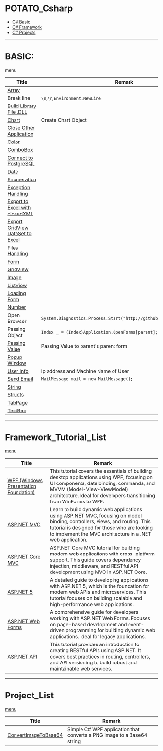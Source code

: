 # POTATO_Csharp

* [C# Basic](#basic)
* [C# Framework](#framework_tutorial_list)
* [C# Projects](#project_list)
---

# BASIC:
[menu](#potato_csharp)

| Title    | Remark  |
| --------------| -----|
| [Array](https://github.com/potatoscript/csharp/wiki/Array)|  |
| Break line|`\n`,`\r`,`Environment.NewLine`  |
| [Build Library File .DLL](https://github.com/potatoscript/csharp/wiki/Build-DLL)|  |
| [Chart](https://github.com/potatoscript/csharp/wiki/Chart)| Create Chart Object  |
| [Close Other Application](https://github.com/potatoscript/csharp/wiki/Close-Application)|   |
| [Color](https://github.com/potatoscript/csharp/wiki/Color)|  |
| [ComboBox](https://github.com/potatoscript/csharp/wiki/ComboBox)|   |
| [Connect to PostgreSQL](https://github.com/potatoscript/csharp/wiki/Connect-to-PostgreSQL)|  |
| [Date](https://github.com/potatoscript/csharp/wiki/Date)|  |
| [Enumeration](https://github.com/potatoscript/csharp/wiki/Enumeration)|  |
| [Exception Handling](https://github.com/potatoscript/csharp/wiki/Exception-Handling)|  |
| [Export to Excel with closedXML](https://github.com/potatoscript/csharp/wiki/Export-To-Excel-closedXML)|  |
| [Export GridView DataSet to Excel](https://github.com/potatoscript/csharp/wiki/Export-GridView-DataSet-To-Excel)|  |
| [Files Handling](https://github.com/potatoscript/csharp/wiki/File-Handling)|  |
| [Form](https://github.com/potatoscript/csharp/wiki/Form)|  |
| [GridView](https://github.com/potatoscript/csharp/wiki/GridView)|  |
| [Image](https://github.com/potatoscript/csharp/wiki/Image)|   |
| [ListView](https://github.com/potatoscript/csharp/wiki/ListView)|   |
| [Loading Form](https://github.com/potatoscript/csharp/wiki/Loading-Form)|   |
| [Number](https://github.com/potatoscript/csharp/wiki/Number)|   |
| Open Browser|`System.Diagnostics.Process.Start("http://github.com/potatoscript");`|
| Passing Object | `Index _ = (Index)Application.OpenForms[parent];`|
| [Passing Value](https://github.com/potatoscript/csharp/wiki/Passing-Value) | Passing Value to parent's parent form|
| [Popup Window](https://github.com/potatoscript/csharp/wiki/Popup-Window)|   |
| [User Info](https://github.com/potatoscript/csharp/wiki/User-Info)| Ip address and Machine Name of User  |
| [Send Email](https://github.com/potatoscript/csharp/wiki/Send-Email)|`MailMessage mail = new MailMessage();`   |
| [String](https://github.com/potatoscript/csharp/wiki/String)|   |
| [Structs](https://github.com/potatoscript/csharp/wiki/Structs)|   |
| [TabPage](https://github.com/potatoscript/csharp/wiki/TabPage)|   |
| [TextBox](https://github.com/potatoscript/csharp/wiki/TextBox)|   |


---

# Framework_Tutorial_List
[menu](#potato_csharp)

| Title | Remark|
| ------------------- | --------------------------- |
| [WPF (Windows Presentation Foundation)](https://github.com/potatoscript/csharp.wpf) | This tutorial covers the essentials of building desktop applications using WPF, focusing on UI components, data binding, commands, and MVVM (Model-View-ViewModel) architecture. Ideal for developers transitioning from WinForms to WPF. |
| [ASP.NET MVC](https://github.com/potatoscript/asp.net.mvc) | Learn to build dynamic web applications using ASP.NET MVC, focusing on model binding, controllers, views, and routing. This tutorial is designed for those who are looking to implement the MVC architecture in a .NET web application. |
| [ASP.NET Core MVC](https://github.com/potatoscript/asp.net.core.mvc) | ASP.NET Core MVC tutorial for building modern web applications with cross-platform support. This guide covers dependency injection, middleware, and RESTful API development using MVC in ASP.NET Core. |
| [ASP.NET 5](https://github.com/potatoscript/asp.net.5) | A detailed guide to developing applications with ASP.NET 5, which is the foundation for modern web APIs and microservices. This tutorial focuses on building scalable and high-performance web applications. |
| [ASP.NET Web Forms](https://github.com/potatoscript/asp.net.webform) | A comprehensive guide for developers working with ASP.NET Web Forms. Focuses on page-based development and event-driven programming for building dynamic web applications. Ideal for legacy applications. |
| [ASP.NET API](https://github.com/potatoscript/asp.net.api) | This tutorial provides an introduction to creating RESTful APIs using ASP.NET. It covers best practices in routing, controllers, and API versioning to build robust and maintainable web services. |

---

# Project_List
[menu](#potato_csharp)

| Title | Remark|
| ------------------- | --------------------------- |
| [ConvertImageToBase64](https://github.com/potatoscript/ConvertImageToBase64.git) | Simple C# WPF application that converts a PNG image to a Base64 string. |
